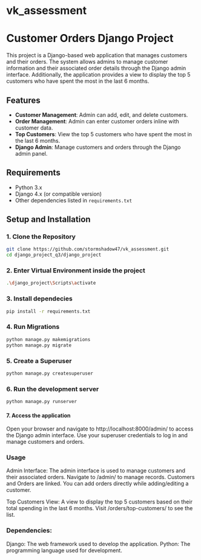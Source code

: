 # vk_assessment

# Customer Orders Django Project

This project is a Django-based web application that manages customers and their orders. The system allows admins to manage customer information and their associated order details through the Django admin interface. Additionally, the application provides a view to display the top 5 customers who have spent the most in the last 6 months.

## Features

- **Customer Management**: Admin can add, edit, and delete customers.
- **Order Management**: Admin can enter customer orders inline with customer data.
- **Top Customers**: View the top 5 customers who have spent the most in the last 6 months.
- **Django Admin**: Manage customers and orders through the Django admin panel.

## Requirements

- Python 3.x
- Django 4.x (or compatible version)
- Other dependencies listed in `requirements.txt`

## Setup and Installation

### 1. Clone the Repository

```bash
git clone https://github.com/stormshadow47/vk_assessment.git
cd django_project_q3/django_project

```
### 2. Enter Virtual Environment inside the project

```bash
.\django_project\Scripts\activate

```

### 3. Install dependecies

```bash
pip install -r requirements.txt

```

### 4. Run Migrations

```bash
python manage.py makemigrations
python manage.py migrate
```

### 5. Create a Superuser

```bash
python manage.py createsuperuser

```

### 6. Run the development server

```bash
python manage.py runserver

```

#### 7. Access the application

Open your browser and navigate to http://localhost:8000/admin/ to access the Django admin interface.
Use your superuser credentials to log in and manage customers and orders.

### Usage

Admin Interface: The admin interface is used to manage customers and their associated orders.
Navigate to /admin/ to manage records.
Customers and Orders are linked. You can add orders directly while adding/editing a customer.

Top Customers View: A view to display the top 5 customers based on their total spending in the last 6 months.
Visit /orders/top-customers/ to see the list.

### Dependencies:

Django: The web framework used to develop the application.
Python: The programming language used for development.





